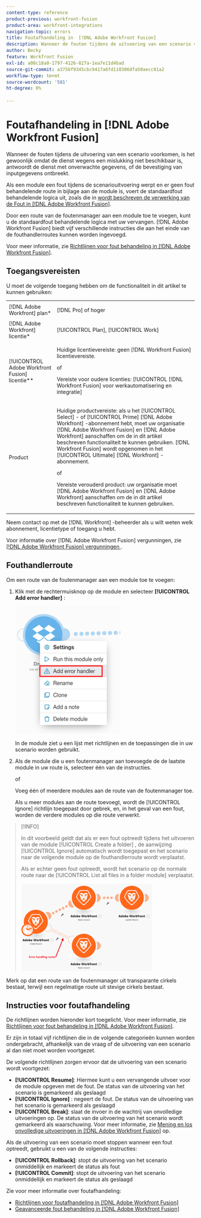 ```yaml
---
content-type: reference
product-previous: workfront-fusion
product-area: workfront-integrations
navigation-topic: errors
title: Foutafhandeling in  [!DNL Adobe Workfront Fusion]
description: Wanneer de fouten tijdens de uitvoering van een scenario voorkomen, is het gewoonlijk omdat de dienst wegens een mislukking niet beschikbaar is, antwoordt de dienst met onverwachte gegevens, of de bevestiging van inputgegevens ontbreekt.
author: Becky
feature: Workfront Fusion
exl-id: a08c18a0-1797-4126-827a-1ea7e11d4bad
source-git-commit: a3756f9345cbc9417a6fd110306dfa50aecc81a2
workflow-type: tm+mt
source-wordcount: '581'
ht-degree: 0%

---
```


# Foutafhandeling in [!DNL Adobe Workfront Fusion]

Wanneer de fouten tijdens de uitvoering van een scenario voorkomen, is het gewoonlijk omdat de dienst wegens een mislukking niet beschikbaar is, antwoordt de dienst met onverwachte gegevens, of de bevestiging van inputgegevens ontbreekt.

Als een module een fout tijdens de scenariouitvoering werpt en er geen fout behandelende route in bijlage aan de module is, voert de standaardfout behandelende logica uit, zoals die in [ wordt beschreven de verwerking van de Fout in  [!DNL Adobe Workfront Fusion]](../../workfront-fusion/errors/error-processing.md).

Door een route van de foutenmanager aan een module toe te voegen, kunt u de standaardfout behandelende logica met uw vervangen. [!DNL Adobe Workfront Fusion] biedt vijf verschillende instructies die aan het einde van de fouthandlerroutes kunnen worden ingevoegd.

Voor meer informatie, zie [ Richtlijnen voor fout behandeling in  [!DNL Adobe Workfront Fusion]](../../workfront-fusion/errors/directives-for-error-handling.md).

## Toegangsvereisten

U moet de volgende toegang hebben om de functionaliteit in dit artikel te kunnen gebruiken:

<table style="table-layout:auto">
 <col> 
 <col> 
 <tbody> 
  <tr> 
   <td role="rowheader">[!DNL Adobe Workfront] plan*</td> 
   <td> <p>[!DNL Pro] of hoger</p> </td> 
  </tr> 
  <tr data-mc-conditions=""> 
   <td role="rowheader">[!DNL Adobe Workfront] licentie*</td> 
   <td> <p>[!UICONTROL Plan], [!UICONTROL Work]</p> </td> 
  </tr> 
  <tr> 
   <td role="rowheader">[!UICONTROL Adobe Workfront Fusion] licentie**</td> 
   <td>
   <p>Huidige licentievereiste: geen [!DNL Workfront Fusion] licentievereiste.</p>
   <p>of</p>
   <p>Vereiste voor oudere licenties: [!UICONTROL [!DNL Workfront Fusion] voor werkautomatisering en integratie] </p>
   </td> 
  </tr> 
  <tr> 
   <td role="rowheader">Product</td> 
   <td>
   <p>Huidige productvereiste: als u het [!UICONTROL Select] - of [!UICONTROL Prime] [!DNL Adobe Workfront] -abonnement hebt, moet uw organisatie [!DNL Adobe Workfront Fusion] en [!DNL Adobe Workfront] aanschaffen om de in dit artikel beschreven functionaliteit te kunnen gebruiken. [!DNL Workfront Fusion] wordt opgenomen in het [!UICONTROL Ultimate] [!DNL Workfront] -abonnement.</p>
   <p>of</p>
   <p>Vereiste verouderd product: uw organisatie moet [!DNL Adobe Workfront Fusion] en [!DNL Adobe Workfront] aanschaffen om de in dit artikel beschreven functionaliteit te kunnen gebruiken.</p>
   </td> 
  </tr> 
 </tbody> 
</table>

Neem contact op met de [!DNL Workfront] -beheerder als u wilt weten welk abonnement, licentietype of toegang u hebt.

Voor informatie over [!DNL Adobe Workfront Fusion] vergunningen, zie [[!DNL Adobe Workfront Fusion]  vergunningen ](../../workfront-fusion/get-started/license-automation-vs-integration.md).

## Fouthandlerroute

Om een route van de foutenmanager aan een module toe te voegen:

1. Klik met de rechtermuisknop op de module en selecteer **[!UICONTROL Add error handler]** :

   ![](assets/error-handler-route.png)

   In de module ziet u een lijst met richtlijnen en de toepassingen die in uw scenario worden gebruikt.

1. Als de module die u een foutenmanager aan toevoegde de de laatste module in uw route is, selecteer één van de instructies.

   of

   Voeg één of meerdere modules aan de route van de foutenmanager toe.

   Als u meer modules aan de route toevoegt, wordt de [!UICONTROL Ignore] richtlijn toegepast door gebrek, en, in het geval van een fout, worden de verdere modules op die route verwerkt.


>[!INFO]
>
>In dit voorbeeld geldt dat als er een fout optreedt tijdens het uitvoeren van de module [!UICONTROL Create a folder] , de aanwijzing [!UICONTROL Ignore] automatisch wordt toegepast en het scenario naar de volgende module op de fouthandlerroute wordt verplaatst.
>
>Als er echter geen fout optreedt, wordt het scenario op de normale route naar de [!UICONTROL List all files in a folder module] verplaatst.
>
>![](assets/if-there-is-no-error-350x234.png)

Merk op dat een route van de foutenmanager uit transparante cirkels bestaat, terwijl een regelmatige route uit stevige cirkels bestaat.

## Instructies voor foutafhandeling

De richtlijnen worden hieronder kort toegelicht. Voor meer informatie, zie [ Richtlijnen voor fout behandeling in  [!DNL Adobe Workfront Fusion]](../../workfront-fusion/errors/directives-for-error-handling.md).

Er zijn in totaal vijf richtlijnen die in de volgende categorieën kunnen worden ondergebracht, afhankelijk van de vraag of de uitvoering van een scenario al dan niet moet worden voortgezet.

De volgende richtlijnen zorgen ervoor dat de uitvoering van een scenario wordt voortgezet:

* **[!UICONTROL Resume]**: Hiermee kunt u een vervangende uitvoer voor de module opgeven met de fout. De status van de uitvoering van het scenario is gemarkeerd als geslaagd
* **[!UICONTROL Ignore]** : negeert de fout. De status van de uitvoering van het scenario is gemarkeerd als geslaagd
* **[!UICONTROL Break]**: slaat de invoer in de wachtrij van onvolledige uitvoeringen op. De status van de uitvoering van het scenario wordt gemarkeerd als waarschuwing. Voor meer informatie, zie [ Mening en los onvolledige uitvoeringen in  [!DNL Adobe Workfront Fusion]](../../workfront-fusion/scenarios/view-and-resolve-incomplete-executions.md) op.

Als de uitvoering van een scenario moet stoppen wanneer een fout optreedt, gebruikt u een van de volgende instructies:

* **[!UICONTROL Rollback]**: stopt de uitvoering van het scenario onmiddellijk en markeert de status als fout
* **[!UICONTROL Commit]**: stopt de uitvoering van het scenario onmiddellijk en markeert de status als geslaagd

Zie voor meer informatie over foutafhandeling:

* [Richtlijnen voor foutafhandeling in  [!DNL Adobe Workfront Fusion]](../../workfront-fusion/errors/directives-for-error-handling.md)
* [ Geavanceerde fout behandeling in  [!DNL Adobe Workfront Fusion]](../../workfront-fusion/errors/advanced-error-handling.md)